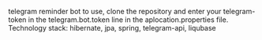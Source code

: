 telegram reminder bot
to use, clone the repository and enter your telegram-token in the telegram.bot.token line in the aplocation.properties file.
Technology stack: hibernate, jpa, spring, telegram-api, liqubase
